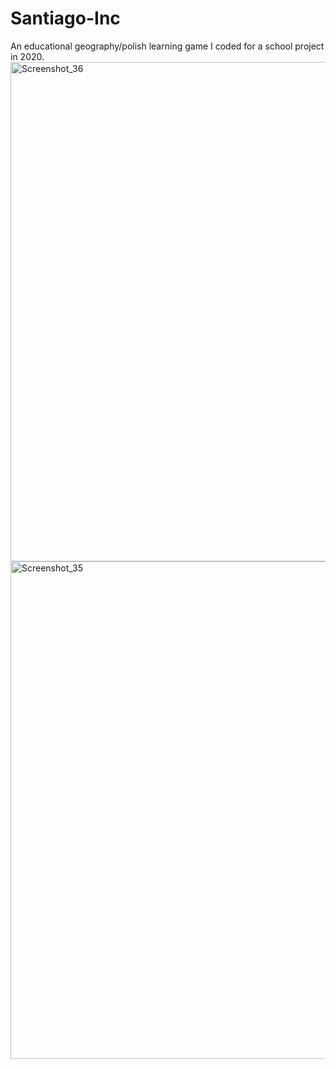 # Santiago-Inc
An educational geography/polish learning game I coded for a school project in 2020.
<img width="799" alt="Screenshot_36" src="https://github.com/bolmin70/Santiago-Inc/assets/84871854/9df3a8de-ad74-426d-829b-ef7b9b8e20d6">
<img width="796" alt="Screenshot_35" src="https://github.com/bolmin70/Santiago-Inc/assets/84871854/3f27421a-e5cf-4f2e-b354-8ce387413dd5">

